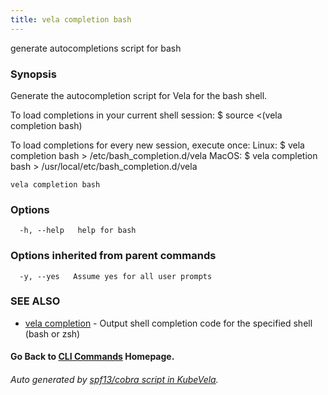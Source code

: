 ```yaml
---
title: vela completion bash
---
```


generate autocompletions script for bash

### Synopsis

Generate the autocompletion script for Vela for the bash shell.

To load completions in your current shell session:
$ source <(vela completion bash)

To load completions for every new session, execute once:
Linux:
  $ vela completion bash > /etc/bash_completion.d/vela
MacOS:
  $ vela completion bash > /usr/local/etc/bash_completion.d/vela


```
vela completion bash
```

### Options

```
  -h, --help   help for bash
```

### Options inherited from parent commands

```
  -y, --yes   Assume yes for all user prompts
```

### SEE ALSO

* [vela completion](vela_completion.md)	 - Output shell completion code for the specified shell (bash or zsh)

#### Go Back to [CLI Commands](vela.md) Homepage.


###### Auto generated by [spf13/cobra script in KubeVela](https://github.com/kubevela/kubevela/tree/master/hack/docgen).
